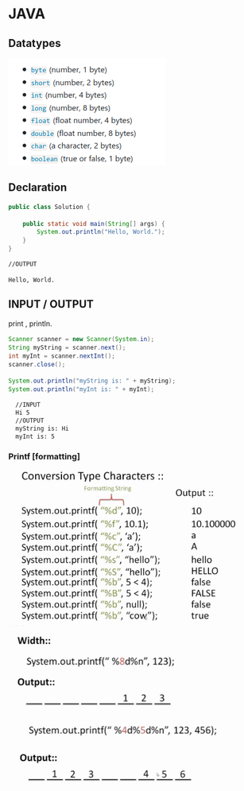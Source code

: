 # **JAVA**



## Datatypes

![printf1.png](docs/printf1.png)



## **Declaration**

```java
public class Solution {

    public static void main(String[] args) {
        System.out.println("Hello, World.");
    }
}
```

```
//OUTPUT

Hello, World.
```



## **INPUT / OUTPUT**

print , println.

```java
Scanner scanner = new Scanner(System.in);
String myString = scanner.next();
int myInt = scanner.nextInt();
scanner.close();

System.out.println("myString is: " + myString);
System.out.println("myInt is: " + myInt);
```

```
  //INPUT
  Hi 5
  //OUTPUT
  myString is: Hi
  myInt is: 5
```



### Printf [formatting]

![yo](printf2.png)

![printf3.png](printf3.png)





